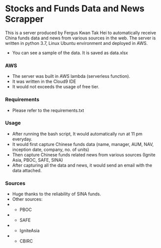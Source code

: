 # Stocks and Funds Data and News Scrapper
This is a server produced by Fergus Kwan Tak Hei to automatically receive China funds data and news from various sources in the web. The server is written in python 3.7, Linux Ubuntu environment and deployed in AWS.
- You can see a sample of the data. It is saved as data.xlsx

### AWS
- The server was built in AWS lambda (serverless function).
- It was written in the Cloud9 IDE
- It would not exceeds the usage of free tier.

### Requirements
- Please refer to the requirements.txt
### Usage
- After running the bash script, It would automatically run at 11 pm everyday.
- It would first capture Chinese funds data (name, manager, AUM, NAV, inception date, company, no. of units)
- Then capture Chinese funds related news from various sources (Ignite Asia, PBOC, SAFE, SINA)
- After capturing all the data and news, it would send an email with the data attached.
### Sources
- Huge thanks to the reliability of SINA funds.
- Other sources:
-  - PBOC
-  - SAFE
-  - IgniteAsia
-  - CBIRC
